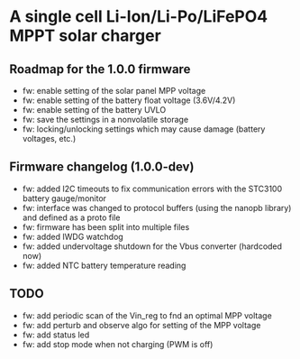 A single cell Li-Ion/Li-Po/LiFePO4 MPPT solar charger
===========================================================



Roadmap for the 1.0.0 firmware
-------------------------------------

- fw: enable setting of the solar panel MPP voltage
- fw: enable setting of the battery float voltage (3.6V/4.2V)
- fw: enable setting of the battery UVLO
- fw: save the settings in a nonvolatile storage
- fw: locking/unlocking settings which may cause damage (battery voltages, etc.)


Firmware changelog (1.0.0-dev)
-------------------------------------

- fw: added I2C timeouts to fix communication errors with the STC3100 battery gauge/monitor
- fw: interface was changed to protocol buffers (using the nanopb library) and defined as a proto file
- fw: firmware has been split into multiple files
- fw: added IWDG watchdog
- fw: added undervoltage shutdown for the Vbus converter (hardcoded now)
- fw: added NTC battery temperature reading


TODO
------------

- fw: add periodic scan of the Vin_reg to fnd an optimal MPP voltage
- fw: add perturb and observe algo for setting of the MPP voltage
- fw: add status led
- fw: add stop mode when not charging (PWM is off)

